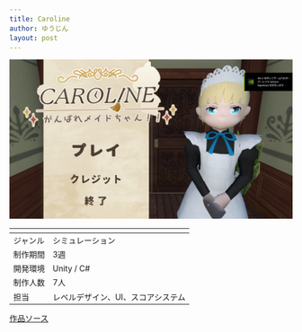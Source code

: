 ```yaml
---
title: Caroline
author: ゆうじん
layout: post
---
```


<span class="image featured"><img src="assets/images/img/Games/game3.png" alt="" /></span>

<div class="table-wrapper">
  <table>
    <thead>
      <tr>
        <th> </th>
        <th> </th>
      </tr>
    </thead>
    <tbody>
      <tr>
        <td>ジャンル</td>
        <td>シミュレーション</td>
      </tr>
      <tr>
        <td>制作期間</td>
        <td>3週</td>
      </tr>
      <tr>
        <td>開発環境</td>
        <td>Unity / C#</td>
      </tr>
      <tr>
        <td>制作人数</td>
        <td>7人</td>
      </tr>
      <tr>
        <td>担当</td>
        <td>レベルデザイン、UI、スコアシステム</td>
      </tr>
    </tbody>
  </table>
</div>

<footer>
    <a href="https://github.com/YevgeniiDimoglo/SPIC2023/tree/release" class="button scrolly">作品ソース</a>
</footer>
